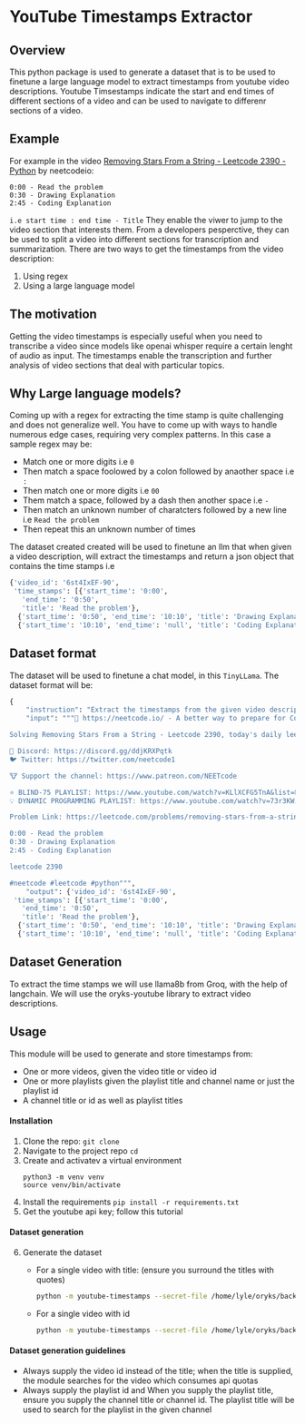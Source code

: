 # YouTube Timestamps Extractor
## Overview
This python package is used to generate a dataset that is to be used to finetune a large language model to extract timestamps from youtube video descriptions.
Youtube Timsestamps indicate the start and end times of different sections of a video and can be used to navigate to differenr sections of a video.
## Example
For example in the video [Removing Stars From a String - Leetcode 2390 - Python](https://www.youtube.com/watch?v=pRyFZIaKegA&list=PLQpVsaqBj4RLwXMZ9LaAFf4rVowiC3ZcG&index=1) by neetcodeio:
```
0:00 - Read the problem
0:30 - Drawing Explanation
2:45 - Coding Explanation
```
```i.e start time : end time - Title```
They enable the viwer to jump to the video section that interests them. From a developers pesperctive, they can be used to split a video into different sections for transcription and summarization. There are two ways to get the timestamps from the video description:
1. Using regex
2. Using a large language model
## The motivation
Getting the video timestamps is especially useful when you need to transcribe a video since models like openai whisper require a certain lenght of audio as input. The timestamps enable the transcription and further analysis of video sections that deal with particular topics.
## Why Large language models?
Coming up with a regex for extracting the time stamp is quite challenging and does not generalize well. You have to come up with ways to handle numerous edge cases, requiring very complex patterns. In this case a sample regex may be:
- Match one or more digits i.e ``0``
- Then match a space foolowed by a colon followed by anaother space i.e `` : ``
- Then match one or more digits i.e ``00``
- Them match a space, followed by a dash then another space i.e `` - ``
- Then match an unknown number of charatcters followed by a new line i.e ``Read the problem``
- Then repeat this an unknown number of times

The dataset created created will be used to finetune an llm that when given a video description, will extract the timestamps and return a json object that contains the time stamps i.e
```python
{'video_id': '6st4IxEF-90',
 'time_stamps': [{'start_time': '0:00',
   'end_time': '0:50',
   'title': 'Read the problem'},
  {'start_time': '0:50', 'end_time': '10:10', 'title': 'Drawing Explanation'},
  {'start_time': '10:10', 'end_time': 'null', 'title': 'Coding Explanation'}]}
```
## Dataset format
The dataset will be used to finetune a chat model, in this ``TinyLLama``. The dataset format will be:
```python
{
    "instruction": "Extract the timestamps from the given video description",
    "input": """🚀 https://neetcode.io/ - A better way to prepare for Coding Interviews

Solving Removing Stars From a String - Leetcode 2390, today's daily leetcode problem on April 10th.

🥷 Discord: https://discord.gg/ddjKRXPqtk
🐦 Twitter: https://twitter.com/neetcode1

🐮 Support the channel: https://www.patreon.com/NEETcode

⭐ BLIND-75 PLAYLIST: https://www.youtube.com/watch?v=KLlXCFG5TnA&list=PLot-Xpze53ldVwtstag2TL4HQhAnC8ATf
💡 DYNAMIC PROGRAMMING PLAYLIST: https://www.youtube.com/watch?v=73r3KWiEvyk&list=PLot-Xpze53lcvx_tjrr_m2lgD2NsRHlNO&index=1

Problem Link: https://leetcode.com/problems/removing-stars-from-a-string/

0:00 - Read the problem
0:30 - Drawing Explanation
2:45 - Coding Explanation

leetcode 2390

#neetcode #leetcode #python""",
    "output": {'video_id': '6st4IxEF-90',
 'time_stamps': [{'start_time': '0:00',
   'end_time': '0:50',
   'title': 'Read the problem'},
  {'start_time': '0:50', 'end_time': '10:10', 'title': 'Drawing Explanation'},
  {'start_time': '10:10', 'end_time': 'null', 'title': 'Coding Explanation'}]}
```
## Dataset Generation
To extract the time stamps we will use llama8b from Groq, with the help of langchain. We will use the oryks-youtube library to extract video descriptions.
## Usage
This module will be used to generate and store timestamps from:
- One or more videos, given the video title or video id
- One or more playlists given the playlist title and channel name or just the playlist id
- A channel title or id as well as playlist titles
#### Installation
1. Clone the repo:
    ```git clone ```
2. Navigate to the project repo
    ```cd```
3. Create and activatev a virtual environment
    ```
    python3 -m venv venv
    source venv/bin/activate
    ```
4. Install the requirements
    ```pip install -r requirements.txt```
5. Get the youtube api key; follow this tutorial
#### Dataset generation
6. Generate the dataset
    - For a single video with title: (ensure you surround the titles with quotes)
        ```bash
        python -m youtube-timestamps --secret-file /home/lyle/oryks/backend/api/libraries/youtube.json --type videos --names 'Accounts Merge - Leetcode 721 - Python' --GROQ_API_KEY gsk_xxxxxxxxxxxxxxxxxxxxxxxxxxxxxxxxxxxxxxxxx
        ```

    - For a single video with id
        ```bash
        python -m youtube-timestamps --secret-file /home/lyle/oryks/backend/api/libraries/youtube.json --type videos --ids 6st4IxEF-90 --GROQ_API_KEY gsk_xxxxxxxxxxxxxxxxxxxxxxxxxxxxxxxxxxxxxxxxxxx
        ```

#### Dataset generation guidelines
- Always supply the video id instead of the title; when the title is supplied, the module searches for the video which consumes api quotas
- Always supply the playlist id and When you supply the playlist title, ensure you supply the channel title or channel id. The playlist title will be used to search for the playlist in the given channel


